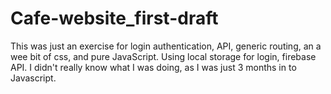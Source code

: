 # Cafe-website_first-draft
This was just an exercise for  login authentication, API, generic routing, an a wee bit of css, and pure JavaScript.
Using local storage for login, firebase API. 
I didn't really know what I was doing, as I was just 3 months in to Javascript.

